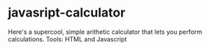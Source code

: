 # javasript-calculator
Here's a supercool, simple arithetic calculator that lets you perform calculations.
Tools: HTML and Javascript